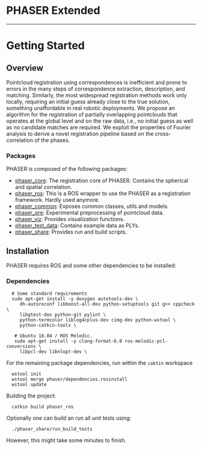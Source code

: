 # PHASER Extended

----------------------------
# Getting Started

## Overview
Pointcloud registration using correspondences is inefficient and prone to errors in the many steps of correspondence extraction, description, and matching.
Similarly, the most widespread registration methods work only locally, requiring an initial guess already close to the true solution, something unaffordable in real robotic deployments.
We propose an algorithm for the registration of partially overlapping pointclouds that operates at the global level and on the raw data, i.e., no initial guess as well as no candidate matches are required.
We exploit the properties of Fourier analysis to derive a novel registration pipeline based on the cross-correlation of the phases.

### Packages
PHASER is composed of the following packages:
 - [phaser_core](https://github.com/ethz-asl/phaser/tree/master/phaser_core): The registration core of PHASER. Contains the spherical and spatial correlation.
 - [phaser_ros](https://github.com/ethz-asl/phaser/tree/master/phaser_ros): This is a ROS wrapper to use the PHASER as a registration framework. Hardly used anymore.
 - [phaser_common](https://github.com/ethz-asl/phaser/tree/master/phaser_common): Exposes common classes, utils and models.
 - [phaser_pre](https://github.com/ethz-asl/phaser/tree/master/phaser_pre): Experimental preprocessing of pointcloud data.
 - [phaser_viz](https://github.com/ethz-asl/phaser/tree/master/phaser_viz): Provides visualization functions.
 - [phaser_test_data](https://github.com/ethz-asl/phaser/tree/master/phaser_test_data): Contains example data as PLYs.
 - [phaser_share](https://github.com/ethz-asl/phaser/tree/master/phaser_share): Provides run and build scripts.

## Installation
PHASER requires ROS and some other dependencies to be installed:

### Dependencies

```
  # Some standard requirements
  sudo apt-get install -y doxygen autotools-dev \
     dh-autoreconf libboost-all-dev python-setuptools git g++ cppcheck \
     libgtest-dev python-git pylint \
     python-termcolor liblog4cplus-dev cimg-dev python-wstool \
     python-catkin-tools \

   # Ubuntu 18.04 / ROS Melodic.
   sudo apt-get install -y clang-format-6.0 ros-melodic-pcl-conversions \
     libpcl-dev libnlopt-dev \
```

For the remaining package dependencies, run within the `caktin` workspace

```
  wstool init
  wstool merge phaser/dependencies.rosinstall
  wstool update
```

Building the project:

```
  catkin build phaser_ros
```

Optionally one can build an run all unit tests using:

```
  ./phaser_share/run_build_tests
```
However, this might take some minutes to finish.
